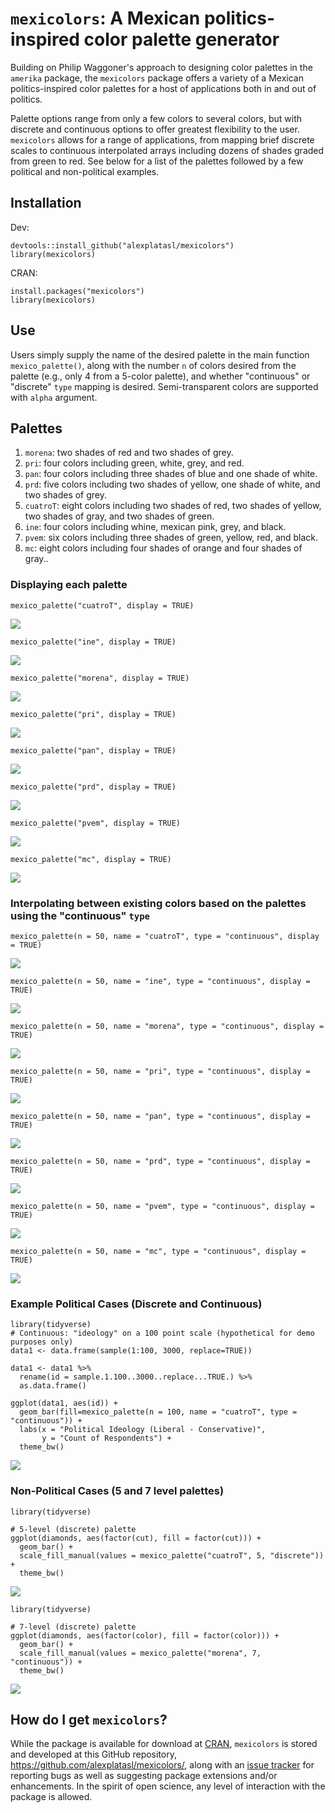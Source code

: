 # `mexicolors`: A Mexican politics-inspired color palette generator

Building on Philip Waggoner's approach to designing color palettes in the `amerika` package, the `mexicolors` package offers a variety of a Mexican politics-inspired color palettes for a host of applications both in and out of politics. 

Palette options range from only a few colors to several colors, but with discrete and continuous options to offer greatest flexibility to the user. `mexicolors` allows for a range of applications, from mapping brief discrete scales to continuous interpolated arrays including dozens of shades graded from green to red. See below for a list of the palettes followed by a few political and non-political examples.

## Installation

 Dev:

```{r }
devtools::install_github("alexplatasl/mexicolors")
library(mexicolors)
```

CRAN:

```{r }
install.packages("mexicolors")
library(mexicolors)
```

## Use

Users simply supply the name of the desired palette in the main function `mexico_palette()`, along with the number `n` of colors desired from the palette (e.g., only 4 from a 5-color palette), and whether "continuous" or "discrete" `type` mapping is desired. Semi-transparent colors are supported with `alpha` argument.

## Palettes 

1. `morena`: two shades of red and two shades of grey.
2. `pri`: four colors including green, white, grey, and red.
3. `pan`: four colors including three shades of blue and one shade of white.
4. `prd`: five colors including two shades of yellow, one shade of white, and two shades of grey.
5. `cuatroT`: eight colors including two shades of red, two shades of yellow, two shades of gray, and two shades of green.
6. `ine`: four colors including whine, mexican pink, grey, and black.
7. `pvem`: six colors including three shades of green, yellow, red, and black.
8. `mc`: eight colors including four shades of orange and four shades of gray..

### Displaying each palette

```{r }
mexico_palette("cuatroT", display = TRUE)
```
![](examples/dis_4T.png)

```{r }
mexico_palette("ine", display = TRUE)
```
![](examples/dis_ine.png)

```{r }
mexico_palette("morena", display = TRUE)
```
![](examples/dis_morena.png)


```{r }
mexico_palette("pri", display = TRUE)
```
![](examples/dis_pri.png)


```{r }
mexico_palette("pan", display = TRUE)
```
![](examples/dis_pan.png)


```{r }
mexico_palette("prd", display = TRUE)
```
![](examples/dis_prd.png)


```{r }
mexico_palette("pvem", display = TRUE)
```
![](examples/dis_pvem.png)

```{r }
mexico_palette("mc", display = TRUE)
```
![](examples/dis_mc.png)


### Interpolating between existing colors based on the palettes using the "continuous" `type`

```{r }
mexico_palette(n = 50, name = "cuatroT", type = "continuous", display = TRUE)
```
![](examples/con_4T.png)

```{r }
mexico_palette(n = 50, name = "ine", type = "continuous", display = TRUE)
```
![](examples/con_ine.png)

```{r }
mexico_palette(n = 50, name = "morena", type = "continuous", display = TRUE)
```
![](examples/con_morena.png)


```{r }
mexico_palette(n = 50, name = "pri", type = "continuous", display = TRUE)
```
![](examples/con_pri.png)


```{r }
mexico_palette(n = 50, name = "pan", type = "continuous", display = TRUE)
```
![](examples/con_pan.png)


```{r }
mexico_palette(n = 50, name = "prd", type = "continuous", display = TRUE)
```
![](examples/con_prd.png)


```{r }
mexico_palette(n = 50, name = "pvem", type = "continuous", display = TRUE)
```
![](examples/con_pvem.png)

```{r }
mexico_palette(n = 50, name = "mc", type = "continuous", display = TRUE)
```
![](examples/con_mc.png)

### Example Political Cases (Discrete and Continuous)

```{r }
library(tidyverse)
# Continuous: "ideology" on a 100 point scale (hypothetical for demo purposes only)
data1 <- data.frame(sample(1:100, 3000, replace=TRUE))

data1 <- data1 %>%
  rename(id = sample.1.100..3000..replace...TRUE.) %>%
  as.data.frame()

ggplot(data1, aes(id)) +
  geom_bar(fill=mexico_palette(n = 100, name = "cuatroT", type = "continuous")) +
  labs(x = "Political Ideology (Liberal - Conservative)",
       y = "Count of Respondents") +
  theme_bw()
```
![](examples/lev100.png)


### Non-Political Cases (5 and 7 level palettes)

```{r }
library(tidyverse)

# 5-level (discrete) palette
ggplot(diamonds, aes(factor(cut), fill = factor(cut))) +
  geom_bar() + 
  scale_fill_manual(values = mexico_palette("cuatroT", 5, "discrete")) +
  theme_bw()
```
![](examples/lev5.png)


```{r }
library(tidyverse)

# 7-level (discrete) palette
ggplot(diamonds, aes(factor(color), fill = factor(color))) +
  geom_bar() + 
  scale_fill_manual(values = mexico_palette("morena", 7, "continuous")) +
  theme_bw()
```
![](examples/lev7.png)


## How do I get `mexicolors`? 

While the package is available for download at [CRAN](https://CRAN.R-project.org/package=mexicolors), `mexicolors` is stored and developed at this GitHub repository, <https://github.com/alexplatasl/mexicolors/>, along with an [issue tracker](https://github.com/alexplatasl/mexicolors/issues/) for reporting bugs as well as suggesting package extensions and/or enhancements. In the spirit of open science, any level of interaction with the package is allowed.
